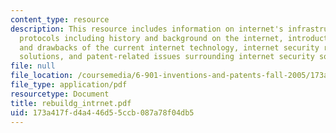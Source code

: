 ```yaml
---
content_type: resource
description: This resource includes information on internet's infrastructure and supporting
  protocols including history and background on the internet, introduction to vulnerability
  and drawbacks of the current internet technology, internet security risks and possible
  solutions, and patent-related issues surrounding internet security solutions.
file: null
file_location: /coursemedia/6-901-inventions-and-patents-fall-2005/173a417fd4a446d55ccb087a78f04db5_rebuildg_intrnet.pdf
file_type: application/pdf
resourcetype: Document
title: rebuildg_intrnet.pdf
uid: 173a417f-d4a4-46d5-5ccb-087a78f04db5
---
```

